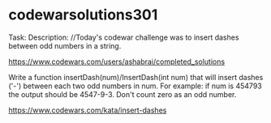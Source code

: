 # codewarsolutions301
Task:
Description:
//Today's codewar challenge was to insert dashes between odd numbers in a string.

https://www.codewars.com/users/ashabrai/completed_solutions

Write a function insertDash(num)/InsertDash(int num) that will insert dashes ('-') between each two odd numbers in num. For example: if num is 454793 the output should be 4547-9-3. Don't count zero as an odd number.

https://www.codewars.com/kata/insert-dashes
